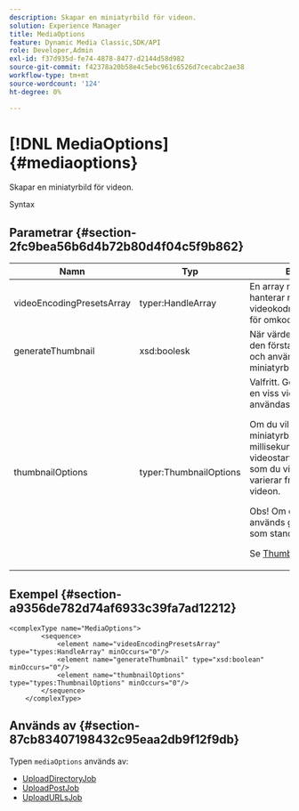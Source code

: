 ```yaml
---
description: Skapar en miniatyrbild för videon.
solution: Experience Manager
title: MediaOptions
feature: Dynamic Media Classic,SDK/API
role: Developer,Admin
exl-id: f37d935d-fe74-4878-8477-d2144d58d982
source-git-commit: f42378a20b58e4c5ebc961c6526d7cecabc2ae38
workflow-type: tm+mt
source-wordcount: '124'
ht-degree: 0%

---
```


# [!DNL MediaOptions]{#mediaoptions}

Skapar en miniatyrbild för videon.

Syntax

## Parametrar {#section-2fc9bea56b6d4b72b80d4f04c5f9b862}

<table id="table_04100BB8ABD84EF68B0A7CE3AD946414"> 
 <thead> 
  <tr> 
   <th colname="col1" class="entry"> Namn </th> 
   <th colname="col2" class="entry"> Typ </th> 
   <th colname="col3" class="entry"> Beskrivning </th> 
  </tr> 
 </thead>
 <tbody> 
  <tr> 
   <td colname="col1"> <span class="codeph"> <span class="varname"> videoEncodingPresetsArray </span> </span> </td> 
   <td colname="col2"> <span class="codeph"> typer:HandleArray</span> </td> 
   <td colname="col3">En array med <span class="codeph"> PropertySet </span> hanterar referenser till videokodningsförinställningar för omkodning av videoklipp. </td> 
  </tr> 
  <tr> 
   <td colname="col1"> <span class="codeph"> <span class="varname"> generateThumbnail </span> </span> </td> 
   <td colname="col2"> <span class="codeph"> xsd:boolesk</span> </td> 
   <td colname="col3"> När värdet är true extraheras den första bildrutan i videon och används som miniatyrbild. </td> 
  </tr> 
  <tr> 
   <td colname="col1"> <span class="codeph"> <span class="varname"> thumbnailOptions </span> </span> </td> 
   <td colname="col2"> <span class="codeph"> typer:ThumbnailOptions</span> </td> 
   <td colname="col3">Valfritt. Gör att du kan välja en viss videobildruta som ska användas som miniatyrbild. <p>Om du vill ange en miniatyrbild anger du tiden (i millisekunder från videostarten) för den bildruta som du vill använda. Värdena varierar från 0 till slutet av videon. <p>Obs! Om du anger fel tid används <span class="codeph"> generateThumbnail</span> som standard true. </p></p><p>Se <a href="../../types/c-data-types/r-thumbnail-options.md#reference-370088b0a4ce4096b9b3e5489a368b5c" format="dita" scope="local"> ThumbnailOptions</a>. </p></td> 
  </tr> 
 </tbody> 
</table>

## Exempel {#section-a9356de782d74af6933c39fa7ad12212}

```
<complexType name="MediaOptions">
        <sequence>
            <element name="videoEncodingPresetsArray" type="types:HandleArray" minOccurs="0"/>
            <element name="generateThumbnail" type="xsd:boolean" minOccurs="0"/>
            <element name="thumbnailOptions" type="types:ThumbnailOptions" minOccurs="0"/>
        </sequence>
    </complexType>
```

## Används av {#section-87cb83407198432c95eaa2db9f12f9db}

Typen `mediaOptions` används av:

* [UploadDirectoryJob](../../types/c-data-types/r-upload-directory-job.md#reference-e707ebf53b074c49ad983d1886e0bbb6)
* [UploadPostJob](../../types/c-data-types/r-upload-post-job.md#reference-bca2339b593f4637a687c33937215ef4)
* [UploadURLsJob](../../types/c-data-types/r-upload-urls-job.md#reference-8e9bc895268c4321b233dbeadc990398)
